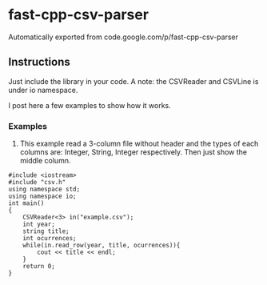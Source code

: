 # fast-cpp-csv-parser
Automatically exported from code.google.com/p/fast-cpp-csv-parser

## Instructions
Just include the library in your code. A note: the CSVReader and CSVLine is under io namespace.

I post here a few examples to show how it works.

### Examples
1. This example read a 3-column file without header and the types of each columns are: Integer, String, Integer respectively. Then just show the middle column.

```
#include <iostream>
#include "csv.h"
using namespace std;
using namespace io;
int main()
{
	CSVReader<3> in("example.csv");
	int year;
	string title;
	int ocurrences;
	while(in.read_row(year, title, ocurrences)){
		cout << title << endl;
	}
	return 0;
}
